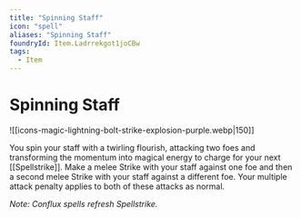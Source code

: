 ```yaml
---
title: "Spinning Staff"
icon: "spell"
aliases: "Spinning Staff"
foundryId: Item.Ladrrekgot1joCBw
tags:
  - Item
---
```


# Spinning Staff
![[icons-magic-lightning-bolt-strike-explosion-purple.webp|150]]

You spin your staff with a twirling flourish, attacking two foes and transforming the momentum into magical energy to charge for your next [[Spellstrike]]. Make a melee Strike with your staff against one foe and then a second melee Strike with your staff against a different foe. Your multiple attack penalty applies to both of these attacks as normal.

_Note: Conflux spells refresh Spellstrike._

